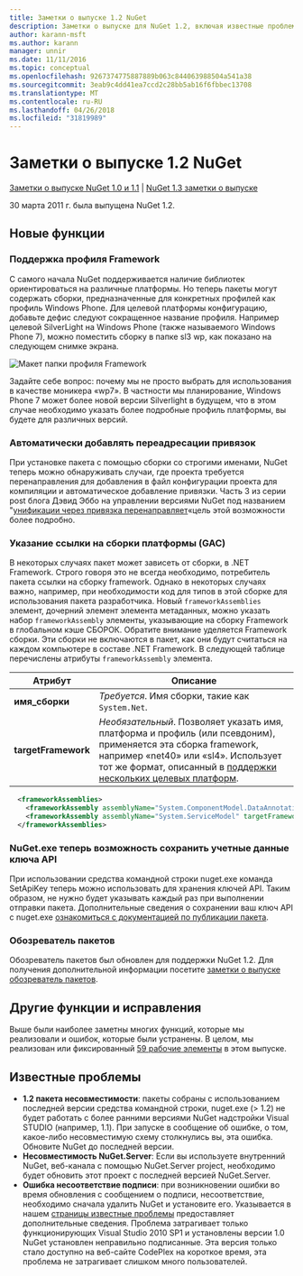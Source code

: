```yaml
---
title: Заметки о выпуске 1.2 NuGet
description: Заметки о выпуске для NuGet 1.2, включая известные проблемы, исправленные ошибки, добавленные функции и DCR.
author: karann-msft
ms.author: karann
manager: unnir
ms.date: 11/11/2016
ms.topic: conceptual
ms.openlocfilehash: 9267374775887889b063c844063988504a541a38
ms.sourcegitcommit: 3eab9c4dd41ea7ccd2c28bb5ab16f6fbbec13708
ms.translationtype: MT
ms.contentlocale: ru-RU
ms.lasthandoff: 04/26/2018
ms.locfileid: "31819989"
---
```

# <a name="nuget-12-release-notes"></a>Заметки о выпуске 1.2 NuGet

[Заметки о выпуске NuGet 1.0 и 1.1](../release-notes/nuget-1.1.md) | [NuGet 1.3 заметки о выпуске](../release-notes/nuget-1.3.md)

30 марта 2011 г. была выпущена NuGet 1.2.

## <a name="new-features"></a>Новые функции

### <a name="framework-profile-support"></a>Поддержка профиля Framework

С самого начала NuGet поддерживается наличие библиотек ориентироваться на различные платформы. Но теперь пакеты могут содержать сборки, предназначенные для конкретных профилей как профиль Windows Phone. Для целевой платформы конфигурацию, добавьте дефис следуют сокращенное название профиля. Например целевой SilverLight на Windows Phone (также называемого Windows Phone 7), можно поместить сборку в папке sl3 wp, как показано на следующем снимке экрана.

![Макет папки профиля Framework](./media/framework-profile-support.png)

Задайте себе вопрос: почему мы не просто выбрать для использования в качестве моникера «wp7». В частности мы планирование, Windows Phone 7 может более новой версии Silverlight в будущем, что в этом случае необходимо указать более подробные профиль платформы, вы будете для различных версий.

### <a name="automatically-add-binding-redirects"></a>Автоматически добавлять переадресации привязок

При установке пакета с помощью сборки со строгими именами, NuGet теперь можно обнаруживать случаи, где проекта требуется перенаправления для добавления в файл конфигурации проекта для компиляции и автоматическое добавление привязки. Часть 3 из серии post блога Дэвид Эббо на управлении версиями NuGet под названием "[унификации через привязка перенаправляет](http://blog.davidebbo.com/2011/01/nuget-versioning-part-3-unification-via.html)«цель этой возможности более подробно.

<a name="framework-assembly-refs"></a>

### <a name="specifying-framework-assembly-references-gac"></a>Указание ссылки на сборки платформы (GAC)

В некоторых случаях пакет может зависеть от сборки, в .NET Framework. Строго говоря это не всегда необходимо, потребитель пакета ссылки на сборку framework. Однако в некоторых случаях важно, например, при необходимости код для типов в этой сборке для использования пакета разработчика. Новый `frameworkAssemblies` элемент, дочерний элемент элемента метаданных, можно указать набор `frameworkAssembly` элементы, указывающие на сборку Framework в глобальном кэше СБОРОК. Обратите внимание уделяется Framework сборки.
Эти сборки не включаются в пакет, как они будут считаться на каждом компьютере в составе .NET Framework. В следующей таблице перечислены атрибуты `frameworkAssembly` элемента.


|Атрибут |Описание|
|----------------|-----------|
|**имя_сборки**|*Требуется*. Имя сборки, такие как `System.Net`.|
|**targetFramework**|*Необязательный*. Позволяет указать имя, платформа и профиль (или псевдоним), применяется эта сборка framework, например «net40» или «sl4». Использует тот же формат, описанный в [поддержки нескольких целевых платформ](../create-packages/supporting-multiple-target-frameworks.md).|

```xml
  <frameworkAssemblies>
    <frameworkAssembly assemblyName="System.ComponentModel.DataAnnotations" targetFramework="net40" />
    <frameworkAssembly assemblyName="System.ServiceModel" targetFramework="net40" />
  </frameworkAssemblies>
```

### <a name="nugetexe-now-is-able-to-store-api-key-credentials"></a>NuGet.exe теперь возможность сохранить учетные данные ключа API

При использовании средства командной строки nuget.exe команда SetApiKey теперь можно использовать для хранения ключей API. Таким образом, не нужно будет указывать каждый раз при выполнении отправки пакета. Дополнительные сведения о сохранении ваш ключ API с nuget.exe [ознакомиться с документацией по публикации пакета](../create-packages/publish-a-package.md).

### <a name="package-explorer"></a>Обозреватель пакетов
Обозреватель пакетов был обновлен для поддержки NuGet 1.2. Для получения дополнительной информации посетите [заметки о выпуске обозреватель пакетов](http://nuget.codeplex.com/wikipage?title=New%20features%20in%20NuGet%20Package%20Explorer%201.0).

## <a name="other-featuresfixes"></a>Другие функции и исправления

Выше были наиболее заметны многих функций, которые мы реализовали и ошибок, которые были устранены. В целом, мы реализован или фиксированный [59 рабочие элементы](http://nuget.codeplex.com/workitem/list/advanced?keyword=&status=All&type=All&priority=All&release=NuGet%201.2&assignedTo=All&component=All&sortField=Votes&sortDirection=Descending&page=0) в этом выпуске.

## <a name="known-issues"></a>Известные проблемы

* **1.2 пакета несовместимости**: пакеты собраны с использованием последней версии средства командной строки, nuget.exe (> 1.2) не будет работать с более ранними версиями NuGet надстройки Visual STUDIO (например, 1.1). При запуске в сообщение об ошибке, о том, какое-либо несовместимую схему столкнулись вы, эта ошибка. Обновите NuGet до последней версии.
* **Несовместимость NuGet.Server**: Если вы используете внутренний NuGet, веб-канала с помощью NuGet.Server project, необходимо будет обновить этот проект с последней версией NuGet.Server.
* **Ошибка несоответствие подписи**: при возникновении ошибки во время обновления с сообщением о подписи, несоответствие, необходимо сначала удалить NuGet и установите его. Указывается в нашем [страницы известные проблемы](../release-notes/known-issues.md) предоставляет дополнительные сведения. Проблема затрагивает только функционирующих Visual Studio 2010 SP1 и установлены версии 1.0 NuGet установлен неправильно подписанные. Эта версия только стало доступно на веб-сайте CodePlex на короткое время, эта проблема не затрагивает слишком много пользователей.